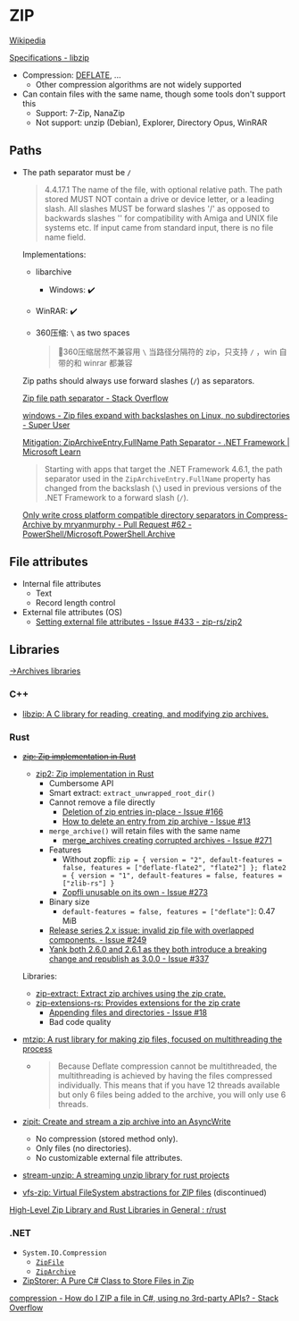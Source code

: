 # ZIP
[Wikipedia](https://en.wikipedia.org/wiki/ZIP_(file_format))

[Specifications - libzip](https://libzip.org/specifications/)

- Compression: [DEFLATE](../../Compression/README.md#lz77--huffman-deflate), ...
  - Other compression algorithms are not widely supported
- Can contain files with the same name, though some tools don't support this
  - Support: 7-Zip, NanaZip
  - Not support: unzip (Debian), Explorer, Directory Opus, WinRAR

## Paths
- The path separator must be `/`

  > 4.4.17.1 The name of the file, with optional relative path.
  > The path stored MUST NOT contain a drive or
  > device letter, or a leading slash.  All slashes
  > MUST be forward slashes '/' as opposed to
  > backwards slashes '\' for compatibility with Amiga
  > and UNIX file systems etc.  If input came from standard
  > input, there is no file name field.  

  Implementations:
  - libarchive
    - Windows: ✔️
  - WinRAR: ✔️
  - 360压缩: `\` as two spaces

    > 🌚360压缩居然不兼容用 `\` 当路径分隔符的 zip，只支持 `/` ，win 自带的和 winrar 都兼容

  Zip paths should always use forward slashes (`/`) as separators.

  [Zip file path separator - Stack Overflow](https://stackoverflow.com/questions/60276764/zip-file-path-separator)

  [windows - Zip files expand with backslashes on Linux, no subdirectories - Super User](https://superuser.com/questions/1382839/zip-files-expand-with-backslashes-on-linux-no-subdirectories)

  [Mitigation: ZipArchiveEntry.FullName Path Separator - .NET Framework | Microsoft Learn](https://learn.microsoft.com/en-us/dotnet/framework/migration-guide/mitigation-ziparchiveentry-fullname-path-separator)
  > Starting with apps that target the .NET Framework 4.6.1, the path separator used in the `ZipArchiveEntry.FullName` property has changed from the backslash (`\`) used in previous versions of the .NET Framework to a forward slash (`/`).

  [Only write cross platform compatible directory separators in Compress-Archive by mryanmurphy - Pull Request #62 - PowerShell/Microsoft.PowerShell.Archive](https://github.com/PowerShell/Microsoft.PowerShell.Archive/pull/62)

## File attributes
- Internal file attributes
  - Text
  - Record length control
- External file attributes (OS)
  - [Setting external file attributes - Issue #433 - zip-rs/zip2](https://github.com/zip-rs/zip2/issues/433)

## Libraries
[→Archives libraries](README.md#libraries)

### C++
- [libzip: A C library for reading, creating, and modifying zip archives.](https://github.com/nih-at/libzip)

### Rust
- ~~[zip: Zip implementation in Rust](https://github.com/zip-rs/zip)~~
  - [zip2: Zip implementation in Rust](https://github.com/zip-rs/zip2)
    - Cumbersome API
    - Smart extract: `extract_unwrapped_root_dir()`
    - Cannot remove a file directly
      - [Deletion of zip entries in-place - Issue #166](https://github.com/zip-rs/zip2/issues/166)
      - [How to delete an entry from zip archive - Issue #13](https://github.com/zip-rs/zip2/issues/13)
    - `merge_archive()` will retain files with the same name
      - [merge\_archives creating corrupted archives - Issue #271](https://github.com/zip-rs/zip2/issues/271)
    - Features
      - Without zopfli: `zip = { version = "2", default-features = false, features = ["deflate-flate2", "flate2"] }; flate2 = { version = "1", default-features = false, features = ["zlib-rs"] }`
      - [Zopfli unusable on its own - Issue #273](https://github.com/zip-rs/zip2/issues/273)
    - Binary size
      - `default-features = false, features = ["deflate"]`: 0.47 MiB
    - [Release series 2.x issue: invalid zip file with overlapped components. - Issue #249](https://github.com/zip-rs/zip2/issues/249)
    - [Yank both 2.6.0 and 2.6.1 as they both introduce a breaking change and republish as 3.0.0 - Issue #337](https://github.com/zip-rs/zip2/issues/337)
  
  Libraries:
  - [zip-extract: Extract zip archives using the zip crate.](https://github.com/MCOfficer/zip-extract)
  - [zip-extensions-rs: Provides extensions for the zip crate](https://github.com/matzefriedrich/zip-extensions-rs)
    - [Appending files and directories - Issue #18](https://github.com/matzefriedrich/zip-extensions-rs/issues/18)
    - Bad code quality

- [mtzip: A rust library for making zip files, focused on multithreading the process](https://github.com/JohnTheCoolingFan/mtzip)
  - > Because Deflate compression cannot be multithreaded, the multithreading is achieved by having the files compressed individually. This means that if you have 12 threads available but only 6 files being added to the archive, you will only use 6 threads.

- [zipit: Create and stream a zip archive into an AsyncWrite](https://github.com/scotow/zipit)
  - No compression (stored method only).
  - Only files (no directories).
  - No customizable external file attributes.

- [stream-unzip: A streaming unzip library for rust projects](https://github.com/jsoverson/stream-unzip)

- [vfs-zip: Virtual FileSystem abstractions for ZIP files](https://github.com/MaulingMonkey/vfs-zip) (discontinued)

[High-Level Zip Library and Rust Libraries in General : r/rust](https://www.reddit.com/r/rust/comments/w9ok61/highlevel_zip_library_and_rust_libraries_in/)

### .NET
- `System.IO.Compression`
  - [`ZipFile`](https://learn.microsoft.com/en-us/dotnet/api/system.io.compression.zipfile?view=net-8.0)
  - [`ZipArchive`](https://learn.microsoft.com/en-us/dotnet/api/system.io.compression.ziparchive)
- [ZipStorer: A Pure C# Class to Store Files in Zip](https://github.com/jaime-olivares/zipstorer)

[compression - How do I ZIP a file in C#, using no 3rd-party APIs? - Stack Overflow](https://stackoverflow.com/questions/940582/how-do-i-zip-a-file-in-c-using-no-3rd-party-apis)